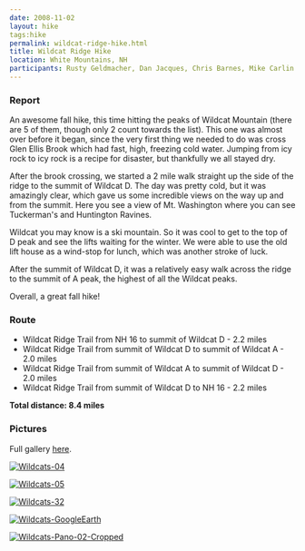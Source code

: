 ```yaml
---
date: 2008-11-02
layout: hike
tags:hike
permalink: wildcat-ridge-hike.html
title: Wildcat Ridge Hike
location: White Mountains, NH
participants: Rusty Geldmacher, Dan Jacques, Chris Barnes, Mike Carlin
---
```


### Report

An awesome fall hike, this time hitting the peaks of Wildcat Mountain (there are 5 of them, though only 2 count towards the list). This one was almost over before it began, since the very first thing we needed to do was cross Glen Ellis Brook which had fast, high, freezing cold water. Jumping from icy rock to icy rock is a recipe for disaster, but thankfully we all stayed dry.

After the brook crossing, we started a 2 mile walk straight up the side of the ridge to the summit of Wildcat D. The day was pretty cold, but it was amazingly clear, which gave us some incredible views on the way up and from the summit. Here you see a view of Mt. Washington where you can see Tuckerman's and Huntington Ravines.

Wildcat you may know is a ski mountain. So it was cool to get to the top of D peak and see the lifts waiting for the winter. We were able to use the old lift house as a wind-stop for lunch, which was another stroke of luck.

After the summit of Wildcat D, it was a relatively easy walk across the ridge to the summit of A peak, the highest of all the Wildcat peaks.

Overall, a great fall hike!

### Route

  * Wildcat Ridge Trail from NH 16 to summit of Wildcat D - 2.2 miles
  * Wildcat Ridge Trail from summit of Wildcat D to summit of Wildcat A - 2.0 miles
  * Wildcat Ridge Trail from summit of Wildcat A to summit of Wildcat D - 2.0 miles
  * Wildcat Ridge Trail from summit of Wildcat D to NH 16 - 2.2 miles

**Total distance: 8.4 miles**

### Pictures

Full gallery [here](http://www.flickr.com/photos/geldmacher/sets/72157608695186429/).

[![Wildcats-04](http://farm4.static.flickr.com/3235/3006377333_ed4a8daca5.jpg)](http://www.flickr.com/photos/geldmacher/3006377333/)

[![Wildcats-05](http://farm4.static.flickr.com/3013/3007213510_c616fccd56.jpg)](http://www.flickr.com/photos/geldmacher/3007213510/)

[![Wildcats-32](http://farm4.static.flickr.com/3172/3006383173_e3a857d6d6.jpg)](http://www.flickr.com/photos/geldmacher/3006383173/)

[![Wildcats-GoogleEarth](http://farm4.static.flickr.com/3248/3007207588_e3dbd0f280.jpg)](http://www.flickr.com/photos/geldmacher/3007207588/)

[![Wildcats-Pano-02-Cropped](http://farm4.static.flickr.com/3213/3006374449_aca46597ca.jpg)](http://www.flickr.com/photos/geldmacher/3006374449/)

